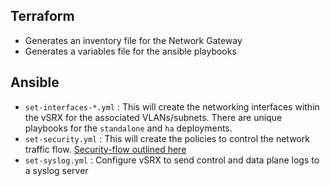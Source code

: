 ## Terraform
 - Generates an inventory file for the Network Gateway
 - Generates a variables file for the ansible playbooks

## Ansible
 - `set-interfaces-*.yml` : This will create the networking interfaces within the vSRX for the associated VLANs/subnets. There are unique playbooks for the `standalone` and `ha` deployments.
 - `set-security.yml` : This will create the policies to control the network traffic flow. [Security-flow outlined here](https://cloud.ibm.com/docs/vsrx?topic=vsrx-creating-your-new-traffic-flows)
 - `set-syslog.yml` : Configure vSRX to send control and data plane logs to a syslog server
